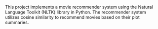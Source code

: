 This project implements a movie recommender system using the Natural Language Toolkit (NLTK) library in Python. The recommender system utilizes cosine similarity to recommend movies based on their plot summaries.
